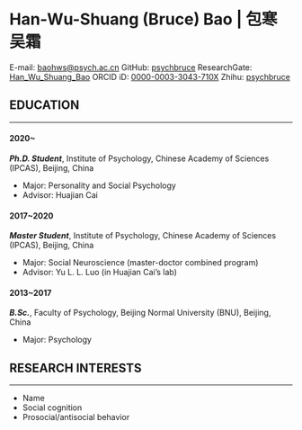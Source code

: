 # Han-Wu-Shuang (Bruce) Bao | 包寒吴霜

E-mail: [baohws@psych.ac.cn](mailto:baohws@psych.ac.cn)
GitHub: [psychbruce](https://github.com/psychbruce)
ResearchGate: [Han_Wu_Shuang_Bao](https://www.researchgate.net/profile/Han_Wu_Shuang_Bao)
ORCID iD: [0000-0003-3043-710X](https://orcid.org/0000-0003-3043-710X)
Zhihu: [psychbruce](https://www.zhihu.com/people/psychbruce/)


## EDUCATION

---

#### 2020~

**_Ph.D. Student_**, Institute of Psychology, Chinese Academy of Sciences (IPCAS), Beijing, China

- Major: Personality and Social Psychology
- Advisor: Huajian Cai

#### 2017~2020

**_Master Student_**, Institute of Psychology, Chinese Academy of Sciences (IPCAS), Beijing, China

- Major: Social Neuroscience (master-doctor combined program)
- Advisor: Yu L. L. Luo (in Huajian Cai’s lab)

#### 2013~2017

**_B.Sc._**, Faculty of Psychology, Beijing Normal University (BNU), Beijing, China
- Major: Psychology


## RESEARCH INTERESTS

---

- Name
- Social cognition
- Prosocial/antisocial behavior

